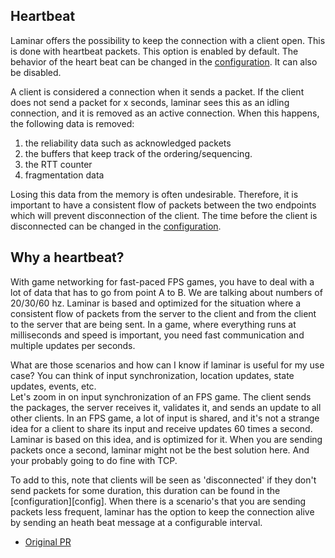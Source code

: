 ## Heartbeat
Laminar offers the possibility to keep the connection with a client open. 
This is done with heartbeat packets. 
This option is enabled by default.
The behavior of the heart beat can be changed in the [configuration](https://github.com/amethyst/laminar/pull/224). 
It can also be disabled.

A client is considered a connection when it sends a packet. 
If the client does not send a packet for x seconds, laminar sees this as an idling connection, and it is removed as an active connection.
When this happens, the following data is removed: 

1) the reliability data such as acknowledged packets 
2) the buffers that keep track of the ordering/sequencing. 
3) the RTT counter
4) fragmentation data

Losing this data from the memory is often undesirable.
Therefore, it is important to have a consistent flow of packets between the two endpoints which will prevent disconnection of the client.
The time before the client is disconnected can be changed in the [configuration](https://github.com/amethyst/laminar/blob/master/src/config.rs#L10).

## Why a heartbeat?
With game networking for fast-paced FPS games, you have to deal with a lot of data that has to go from point A to B.
We are talking about numbers of 20/30/60 hz. 
Laminar is based and optimized for the situation where a consistent flow of packets from the server to the client and from the client to the server that are being sent.
In a game, where everything runs at milliseconds and speed is important, you need fast communication and multiple updates per seconds.

What are those scenarios and how can I know if laminar is useful for my use case?
You can think of input synchronization, location updates, state updates, events, etc.  
Let's zoom in on input synchronization of an FPS game. 
The client sends the packages, the server receives it, validates it, and sends an update to all other clients. 
In an FPS game, a lot of input is shared, and it's not a strange idea for a client to share its input and receive updates 60 times a second.   
Laminar is based on this idea, and is optimized for it. 
When you are sending packets once a second, laminar might not be the best solution here. And your probably going to do fine with TCP. 

To add to this, note that clients will be seen as 'disconnected' if they don't send packets for some duration, this duration can be found in the [configuration][config]. 
When there is a scenario's that you are sending packets less frequent, laminar has the option to keep the connection alive by sending an heath beat message at a configurable interval.


- [Original PR](https://github.com/amethyst/laminar/pull/224)